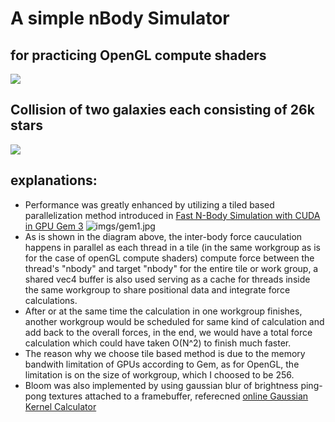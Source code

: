 A simple nBody Simulator
==================

## for practicing OpenGL compute shaders

![](imgs/galaxy.gif)

## Collision of two galaxies each consisting of 26k stars

![](imgs/galaxycollision.gif)

## explanations:

- Performance was greatly enhanced by utilizing a tiled based parallelization method introduced in [Fast N-Body Simulation with CUDA in GPU Gem 3](https://developer.nvidia.com/gpugems/gpugems3/part-v-physics-simulation/chapter-31-fast-n-body-simulation-cuda)
 ![imgs/gem1.jpg]()
- As is shown in the diagram above, the inter-body force cauculation happens in parallel as each thread in a tile (in the same workgroup as is for the case of openGL compute shaders) compute force between the thread's "nbody" and target "nbody" for the entire tile or work group, 
a shared vec4 buffer is also used serving as a cache for threads inside the same workgroup to share positional data and integrate force calculations.
- After or at the same time the calculation in one workgroup finishes, another workgroup would be scheduled for same kind of calculation and add back to the overall forces, in the end, we would have a total force calculation which could have taken O(N^2) to finish much faster.
- The reason why we choose tile based method is due to the memory bandwith limitation of GPUs according to Gem, as for OpenGL, the limitation is on the size of workgroup, which I choosed to be 256.
- Bloom was also implemented by using gaussian blur of brightness ping-pong textures attached to a framebuffer, referecned [online Gaussian Kernel Calculator](http://dev.theomader.com/gaussian-kernel-calculator/)
